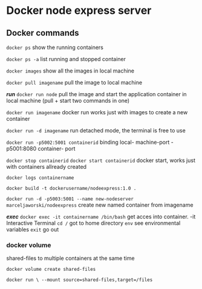 # Docker node express server
## Docker commands

`docker ps` show the running containers

`docker ps -a` list running and stopped container

`docker images` show all the images in local machine 

`docker pull imagename` pull the image to local machine
 
***run*** 
`docker run node` pull the image and start the application container in local machine (pull + start two commands in one)

`docker run imagename` docker run works just with images to create a new container

`docker run -d imagename` run detached mode, the terminal is free to use

`docker run -p5002:5001 containerid` binding local- machine-port -p5001:8080 container- port

`docker stop containerid`
`docker start containerid` docker start, works just with containers allready created

`docker logs containername`

`docker build -t dockerusername/nodeexpress:1.0 .`

`docker run -d -p5003:5001 --name new-nodeserver marceljaworski/nodeexpress` create new named container from imagename

***exec***
`docker exec -it containername /bin/bash` get acces into container. -it Interactive Terminal
`cd /` got to home directory
`env` see environmental variables
`exit` go out
### docker volume  
shared-files to multiple containers at the same time

`docker volume create shared-files`

`docker run \ --mount source=shared-files,target=/files`